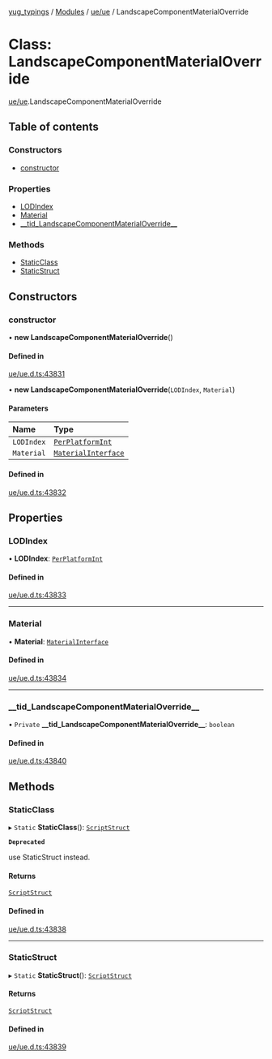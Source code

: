 [yug_typings](../README.md) / [Modules](../modules.md) / [ue/ue](../modules/ue_ue.md) / LandscapeComponentMaterialOverride

# Class: LandscapeComponentMaterialOverride

[ue/ue](../modules/ue_ue.md).LandscapeComponentMaterialOverride

## Table of contents

### Constructors

- [constructor](ue_ue.LandscapeComponentMaterialOverride.md#constructor)

### Properties

- [LODIndex](ue_ue.LandscapeComponentMaterialOverride.md#lodindex)
- [Material](ue_ue.LandscapeComponentMaterialOverride.md#material)
- [\_\_tid\_LandscapeComponentMaterialOverride\_\_](ue_ue.LandscapeComponentMaterialOverride.md#__tid_landscapecomponentmaterialoverride__)

### Methods

- [StaticClass](ue_ue.LandscapeComponentMaterialOverride.md#staticclass)
- [StaticStruct](ue_ue.LandscapeComponentMaterialOverride.md#staticstruct)

## Constructors

### constructor

• **new LandscapeComponentMaterialOverride**()

#### Defined in

[ue/ue.d.ts:43831](https://github.com/YugMetaverse/yug_typings/blob/b7d9b19/ue/ue.d.ts#L43831)

• **new LandscapeComponentMaterialOverride**(`LODIndex`, `Material`)

#### Parameters

| Name | Type |
| :------ | :------ |
| `LODIndex` | [`PerPlatformInt`](ue_ue.PerPlatformInt.md) |
| `Material` | [`MaterialInterface`](ue_ue.MaterialInterface.md) |

#### Defined in

[ue/ue.d.ts:43832](https://github.com/YugMetaverse/yug_typings/blob/b7d9b19/ue/ue.d.ts#L43832)

## Properties

### LODIndex

• **LODIndex**: [`PerPlatformInt`](ue_ue.PerPlatformInt.md)

#### Defined in

[ue/ue.d.ts:43833](https://github.com/YugMetaverse/yug_typings/blob/b7d9b19/ue/ue.d.ts#L43833)

___

### Material

• **Material**: [`MaterialInterface`](ue_ue.MaterialInterface.md)

#### Defined in

[ue/ue.d.ts:43834](https://github.com/YugMetaverse/yug_typings/blob/b7d9b19/ue/ue.d.ts#L43834)

___

### \_\_tid\_LandscapeComponentMaterialOverride\_\_

• `Private` **\_\_tid\_LandscapeComponentMaterialOverride\_\_**: `boolean`

#### Defined in

[ue/ue.d.ts:43840](https://github.com/YugMetaverse/yug_typings/blob/b7d9b19/ue/ue.d.ts#L43840)

## Methods

### StaticClass

▸ `Static` **StaticClass**(): [`ScriptStruct`](ue_ue.ScriptStruct.md)

**`Deprecated`**

use StaticStruct instead.

#### Returns

[`ScriptStruct`](ue_ue.ScriptStruct.md)

#### Defined in

[ue/ue.d.ts:43838](https://github.com/YugMetaverse/yug_typings/blob/b7d9b19/ue/ue.d.ts#L43838)

___

### StaticStruct

▸ `Static` **StaticStruct**(): [`ScriptStruct`](ue_ue.ScriptStruct.md)

#### Returns

[`ScriptStruct`](ue_ue.ScriptStruct.md)

#### Defined in

[ue/ue.d.ts:43839](https://github.com/YugMetaverse/yug_typings/blob/b7d9b19/ue/ue.d.ts#L43839)

